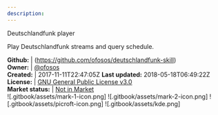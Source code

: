 ```yaml
---
description: 
---
```

Deutschlandfunk player

Play Deutschlandfunk streams and query schedule.

**Github:** | (https://github.com/ofosos/deutschlandfunk-skill)  
**Owner:** | [@ofosos](https://github.com/ofosos)  
**Created:** | 2017-11-11T22:47:05Z  **Last updated:** 2018-05-18T06:49:22Z  
**License:** | [GNU General Public License v3.0](https://api.github.com/licenses/gpl-3.0)  
**Market status:** | [Not in Market](https://market.mycroft.ai/skill/)  
 ![.gitbook/assets/mark-1-icon.png]  ![.gitbook/assets/mark-2-icon.png]  ![.gitbook/assets/picroft-icon.png]  ![.gitbook/assets/kde.png]  

